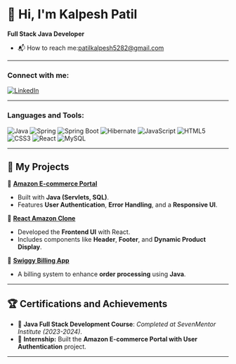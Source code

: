 # 👋 Hi, I'm Kalpesh Patil

**Full Stack Java Developer**

- 📬 How to reach me:patilkalpesh5282@gmail.com

---

### Connect with me:
[![LinkedIn](https://img.shields.io/badge/LinkedIn-0077B5?style=for-the-badge&logo=linkedin&logoColor=white)](https://www.linkedin.com/in/kalpeshpatil52/)



---

### Languages and Tools:
![Java](https://img.shields.io/badge/Java-007396?style=for-the-badge&logo=java&logoColor=white)
![Spring](https://img.shields.io/badge/Spring-6DB33F?style=for-the-badge&logo=spring&logoColor=white)
![Spring Boot](https://img.shields.io/badge/Spring%20Boot-6DB33F?style=for-the-badge&logo=spring-boot&logoColor=white)
![Hibernate](https://img.shields.io/badge/Hibernate-59666C?style=for-the-badge&logo=hibernate&logoColor=white)
![JavaScript](https://img.shields.io/badge/JavaScript-F7DF1E?style=for-the-badge&logo=javascript&logoColor=black)
![HTML5](https://img.shields.io/badge/HTML5-E34F26?style=for-the-badge&logo=html5&logoColor=white)
![CSS3](https://img.shields.io/badge/CSS3-1572B6?style=for-the-badge&logo=css3&logoColor=white)
![React](https://img.shields.io/badge/React-61DAFB?style=for-the-badge&logo=react&logoColor=black)
![MySQL](https://img.shields.io/badge/MySQL-4479A1?style=for-the-badge&logo=mysql&logoColor=white)


---

## 🎯 **My Projects**  

📌 **[Amazon E-commerce Portal](#)**  
  - Built with **Java (Servlets, SQL)**.  
  - Features **User Authentication**, **Error Handling**, and a **Responsive UI**.  

📌 **[React Amazon Clone](#)**  
  - Developed the **Frontend UI** with React.  
  - Includes components like **Header**, **Footer**, and **Dynamic Product Display**.  

📌 **[Swiggy Billing App](#)**  
  - A billing system to enhance **order processing** using **Java**.  

---

## 🏆 **Certifications and Achievements**  

- 📜 **Java Full Stack Development Course**: *Completed at SevenMentor Institute (2023-2024)*.  
- 🏅 **Internship:** Built the **Amazon E-commerce Portal with User Authentication** project.  

---



